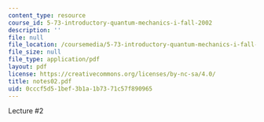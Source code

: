 ```yaml
---
content_type: resource
course_id: 5-73-introductory-quantum-mechanics-i-fall-2002
description: ''
file: null
file_location: /coursemedia/5-73-introductory-quantum-mechanics-i-fall-2002/0cccf5d51bef3b1a1b7371c57f890965_notes02.pdf
file_size: null
file_type: application/pdf
layout: pdf
license: https://creativecommons.org/licenses/by-nc-sa/4.0/
title: notes02.pdf
uid: 0cccf5d5-1bef-3b1a-1b73-71c57f890965
---
```

Lecture #2
